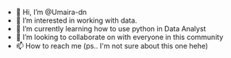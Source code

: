 - 👋 Hi, I’m @Umaira-dn
- 👀 I’m interested in working with data. 
- 🌱 I’m currently learning how to use python in Data Analyst
- 💞️ I’m looking to collaborate on with everyone in this community 
- 📫 How to reach me (ps.. I'm not sure about this one hehe)

<!---
Umaira-dn/Umaira-dn is a ✨ special ✨ repository because its `README.md` (this file) appears on your GitHub profile.
You can click the Preview link to take a look at your changes.
--->
